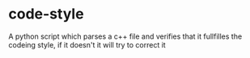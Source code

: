 code-style
==========

A python script which parses a c++ file and verifies that it fullfilles the codeing style, if it doesn't it will try to correct it
